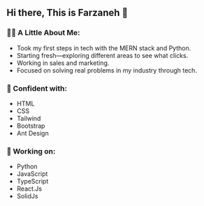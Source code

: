 ## Hi there, This is Farzaneh 👋

### 👩‍💻 A Little About Me:
- Took my first steps in tech with the MERN stack and Python.
- Starting fresh—exploring different areas to see what clicks.
- Working in sales and marketing.
- Focused on solving real problems in my industry through tech.


### 💪 Confident with:
- HTML
- CSS
- Tailwind
- Bootstrap
- Ant Design

### 🌱 Working on:
- Python
- JavaScript
- TypeScript
- React.Js
- SolidJs


<!--
**farzanehFathi/farzanehFathi** is a ✨ _special_ ✨ repository because its `README.md` (this file) appears on your GitHub profile.

Here are some ideas to get you started:

- 🔭 I’m currently working on ...
- 🌱 I’m currently learning ...
- 👯 I’m looking to collaborate on ...
- 🤔 I’m looking for help with ...
- 💬 Ask me about ...
- 📫 How to reach me: ...
- 😄 Pronouns: ...
- ⚡ Fun fact: ...
-->

